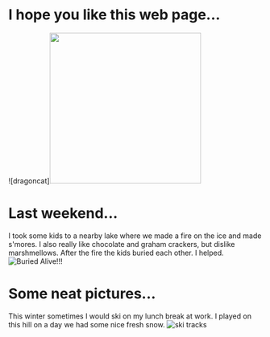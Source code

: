 # I hope you like this web page...
![dragoncat]<img src=https://user-images.githubusercontent.com/80181083/110267478-81cce980-7f85-11eb-89ef-76147ab83b52.jpg width="300">


# Last weekend...
I took some kids to a nearby lake where we made a fire on the ice and made s'mores. I also really like chocolate and graham crackers, but dislike marshmellows. After the fire the kids buried each other. I helped. ![Buried Alive!!!](https://user-images.githubusercontent.com/80181083/110267552-ae810100-7f85-11eb-9cad-24c076580a62.jpg)

# Some neat pictures...
This winter sometimes I would ski on my lunch break at work. I played on this hill on a day we had some nice fresh snow. ![ski tracks](https://user-images.githubusercontent.com/80181083/110267063-ac6a7280-7f84-11eb-8190-aae28772a39e.jpg)
